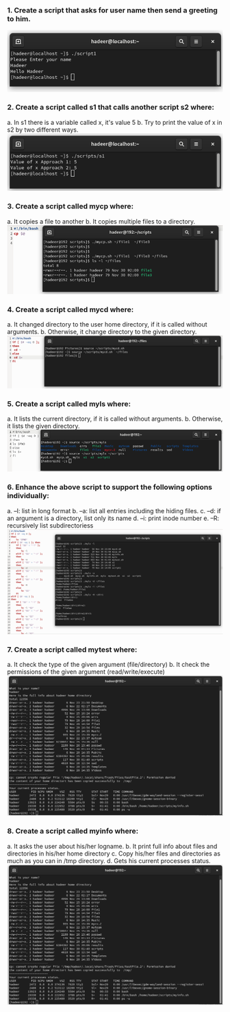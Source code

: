 ### 1. Create a script that asks for user name then send a greeting to him.
![q1](1)

### 2. Create a script called s1 that calls another script s2 where:
a. In s1 there is a variable called x, it's value 5
b. Try to print the value of x in s2 by two different ways.
![q2](2)

### 3. Create a script called mycp where:
a. It copies a file to another
b. It copies multiple files to a directory.
![q3](3)

### 4. Create a script called mycd where:
a. It changed directory to the user home directory, if it is called without arguments.
b. Otherwise, it change directory to the given directory.
![q4](q4)

### 5. Create a script called myls where:
a. It lists the current directory, if it is called without arguments.
b. Otherwise, it lists the given directory.
![q5](q5)

### 6. Enhance the above script to support the following options individually:
a. –l: list in long format
b. –a: list all entries including the hiding files.
c. –d: if an argument is a directory, list only its name
d. –i: print inode number
e. –R: recursively list subdirectoriess
![q6](q6)

### 7. Create a script called mytest where:
a. It check the type of the given argument (file/directory)
b. It check the permissions of the given argument (read/write/execute)
![q8](q8)

### 8. Create a script called myinfo where:
a. It asks the user about his/her logname.
b. It print full info about files and directories in his/her home directory
c. Copy his/her files and directories as much as you can in /tmp directory.
d. Gets his current processes status.
![q8](q8)

